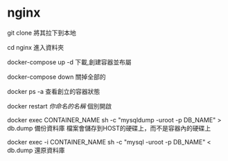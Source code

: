 # nginx

git clone 
  將其拉下到本地

cd nginx
  進入資料夾

docker-compose up -d
  下載,創建容器並布屬

docker-compose down
  關掉全部的

docker ps -a 
  查看創立的容器狀態

docker restart *你命名的名稱*
  個別開啟

docker exec CONTAINER_NAME sh -c "mysqldump -uroot -p DB_NAME" > db.dump
  備份資料庫    檔案會儲存到HOST的硬碟上，而不是容器內的硬碟上

docker exec -i CONTAINER_NAME sh -c "mysql -uroot -p DB_NAME" < db.dump
  還原資料庫
